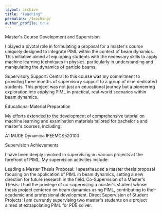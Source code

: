 ```yaml
---
layout: archive
title: "Teaching"
permalink: /teaching/
author_profile: true 
---
```


Master's Course Development and Supervision

I played a pivotal role in formulating a proposal for a master's course uniquely designed to integrate PIML within the context of beam dynamics. This initiative aimed at equipping students with the necessary skills to apply machine learning techniques in physics, particularly in understanding and manipulating the dynamics of particle beams.

Supervisory Support: Central to this course was my commitment to providing three months of supervisory support to a group of nine dedicated students. This project was not just an educational journey but a pioneering exploration into applying PIML in practical, real-world scenarios within beam dynamics.

Educational Material Preparation

My efforts extended to the development of comprehensive tutorial on machine learning and examination materials tailored for bachelor's and master's courses, including:

A1
MUDE
Dynamica
IFEEMCS520100

Supervision Achievements

I have been deeply involved in supervising on various projects at the forefront of PIML. My supervision activities include:

Leading a Master Thesis Proposal: I spearheaded a master thesis proposal focusing on the application of PIML in beam dynamics, setting a new direction for future research in the field.
Co-Supervision of a Master's Thesis: I had the privilege of co-supervising a master's student whose thesis project centered on beam dynamics using PIML, contributing to their academic and professional development.
Direct Supervision of Student Projects: I am currently supervising two master's students on a project aimed at extrapolating PIML for PDE solver. 
